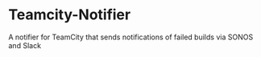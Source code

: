 # Teamcity-Notifier
A notifier for TeamCity that sends notifications of failed builds via SONOS and Slack
